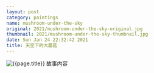 ```yaml
---
layout: post
category: paintings
name: mushroom-under-the-sky
original: 2021/mushroom-under-the-sky-original.jpg
thumbnail: 2021/mushroom-under-the-sky-thumbnail.jpg
date: Sun Jan 24 22:32:42 2021
title: 天空下的大蘑菇
---
```


![{{page.title}}](/gallery/{{page.category}}/{{page.original}})
故事内容
